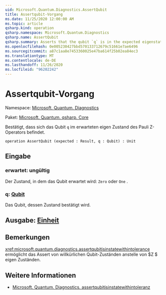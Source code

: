 ```yaml
---
uid: Microsoft.Quantum.Diagnostics.AssertQubit
title: Assertqubit-Vorgang
ms.date: 11/25/2020 12:00:00 AM
ms.topic: article
qsharp.kind: operation
qsharp.namespace: Microsoft.Quantum.Diagnostics
qsharp.name: AssertQubit
qsharp.summary: Asserts that the qubit `q` is in the expected eigenstate of the Pauli Z operator.
ms.openlocfilehash: 0e005230427bbd570133712679c51661e7ae6496
ms.sourcegitcommit: a87c1aa8e7453360025e47ba614f25b02ea84ec3
ms.translationtype: MT
ms.contentlocale: de-DE
ms.lasthandoff: 11/26/2020
ms.locfileid: "96202242"
---
```

# <a name="assertqubit-operation"></a>Assertqubit-Vorgang

Namespace: [Microsoft. Quantum. Diagnostics](xref:Microsoft.Quantum.Diagnostics)

Paket: [Microsoft. Quantum. qsharp. Core](https://nuget.org/packages/Microsoft.Quantum.QSharp.Core)


Bestätigt, dass sich das Qubit `q` im erwarteten eigen Zustand des Pauli Z-Operators befindet.

```qsharp
operation AssertQubit (expected : Result, q : Qubit) : Unit
```


## <a name="input"></a>Eingabe

### <a name="expected--__invalidresult__"></a>erwartet: __ungültig <Result>__

Der Zustand, in dem das Qubit erwartet wird: `Zero` oder `One` .


### <a name="q--qubit"></a>q: [Qubit](xref:microsoft.quantum.lang-ref.qubit)

Das Qubit, dessen Zustand bestätigt wird.



## <a name="output--unit"></a>Ausgabe: [Einheit](xref:microsoft.quantum.lang-ref.unit)



## <a name="remarks"></a>Bemerkungen

<xref:microsoft.quantum.diagnostics.assertqubitisinstatewithintolerance> ermöglicht das Assert von willkürlichen Qubit-Zuständen anstelle von $Z $ eigen Zuständen.

## <a name="see-also"></a>Weitere Informationen

- [Microsoft. Quantum. Diagnostics. assertqubitisinstatewithintoleranz](xref:Microsoft.Quantum.Diagnostics.AssertQubitIsInStateWithinTolerance)